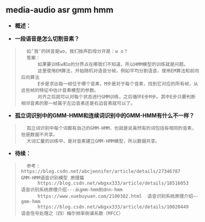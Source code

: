 ## media-audio asr gmm hmm
- **概述：**
>
>
>
>
>
>
>
>
>
>
>
>
>

- **一段语音是怎么切割音素？**
>       如’我‘的拼音是wo，我们按声韵母分开是：w o？
>       答案：
>           如果要训练w和o的分界点在哪我们不知道，所以HMM模型的训练就是问题。
>           这里使用EM算法，开始随机对语音分帧，例如平均分割语音，使用EM算法和前向后向算法
>           E步是求出每一帧位于哪个音素，M步是对于每个音素，找到它对应的所有帧，从这些帧的特征中估计音素模型的参数。
>           对齐之后就可以对每个状态进行GMM训练，之后循环E步M步。其中E步只要判断相邻音素的那一帧属于左边音素还是右边音素就可以了。
>
>

- **孤立词识别中的GMM-HMM和连续词识别中的GMM-HMM有什么不一样？**
>       孤立词识别中每个词都有自己的GMM-HMM，也就是说虽然有的词包括有相同的音素，但是数据不共享。
>       大词汇量的训练中，是对音素建立GMM-HMM模型，所以数据共享。
>
>

- **待续：**
>       参考：https://blog.csdn.net/abcjennifer/article/details/27346787   GMM-HMM语音识别模型 原理篇
>           https://blog.csdn.net/wbgxx333/article/details/18516053     语音识别系统原理介绍---从gmm-hmm到dnn-hmm
>           https://www.xuebuyuan.com/2100302.html  语音识别系统原理介绍—-gmm-hmm
>           https://blog.csdn.net/wbgxx333/article/details/10020449     语音信号处理之（四）梅尔频率倒谱系数（MFCC）
>
>
>
>
>
>
>
>
>
>
>
>
>
>
